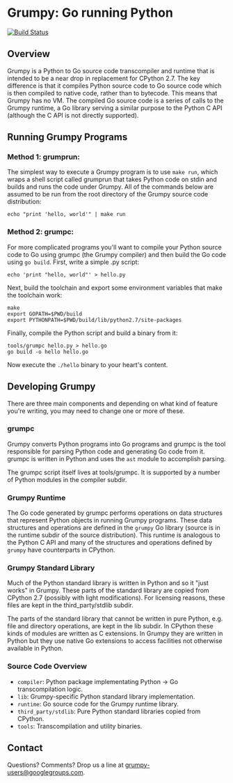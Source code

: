 # Grumpy: Go running Python

[![Build Status](https://travis-ci.org/google/grumpy.svg?branch=master)](https://travis-ci.org/google/grumpy)

## Overview

Grumpy is a Python to Go source code transcompiler and runtime that is intended
to be a near drop in replacement for CPython 2.7. The key difference is that it
compiles Python source code to Go source code which is then compiled to native
code, rather than to bytecode. This means that Grumpy has no VM. The compiled Go
source code is a series of calls to the Grumpy runtime, a Go library serving a
similar purpose to the Python C API (although the C API is not directly supported).

## Running Grumpy Programs

### Method 1: grumprun:

The simplest way to execute a Grumpy program is to use `make run`, which wraps a
shell script called grumprun that takes Python code on stdin and builds and runs
the code under Grumpy. All of the commands below are assumed to be run from the
root directory of the Grumpy source code distribution:

```
echo "print 'hello, world'" | make run
```

### Method 2: grumpc:

For more complicated programs you'll want to compile your Python source code to
Go using grumpc (the Grumpy compiler) and then build the Go code using `go
build`.  First, write a simple .py script:

```
echo 'print "hello, world"' > hello.py
```

Next, build the toolchain and export some environment variables that make the
toolchain work:

```
make
export GOPATH=$PWD/build
export PYTHONPATH=$PWD/build/lib/python2.7/site-packages
```

Finally, compile the Python script and build a binary from it:

```
tools/grumpc hello.py > hello.go
go build -o hello hello.go
```

Now execute the `./hello` binary to your heart's content.

## Developing Grumpy

There are three main components and depending on what kind of feature you're
writing, you may need to change one or more of these.

### grumpc

Grumpy converts Python programs into Go programs and grumpc is the tool
responsible for parsing Python code and generating Go code from it. grumpc is
written in Python and uses the `ast` module to accomplish parsing.

The grumpc script itself lives at tools/grumpc. It is supported by a number of
Python modules in the compiler subdir.

### Grumpy Runtime

The Go code generated by grumpc performs operations on data structures that
represent Python objects in running Grumpy programs. These data structures and
operations are defined in the `grumpy` Go library (source is in the runtime
subdir of the source distribution).  This runtime is analogous to the Python C
API and many of the structures and operations defined by `grumpy` have
counterparts in CPython.

### Grumpy Standard Library

Much of the Python standard library is written in Python and so it "just works"
in Grumpy. These parts of the standard library are copied from CPython 2.7
(possibly with light modifications). For licensing reasons, these files are kept
in the third_party/stdlib subdir.

The parts of the standard library that cannot be written in pure Python, e.g.
file and directory operations, are kept in the lib subdir. In CPython these
kinds of modules are written as C extensions. In Grumpy they are written in
Python but they use native Go extensions to access facilities not otherwise
available in Python.

### Source Code Overview

- `compiler`: Python package implementating Python -> Go transcompilation logic.
- `lib`: Grumpy-specific Python standard library implementation.
- `runtime`: Go source code for the Grumpy runtime library.
- `third_party/stdlib`: Pure Python standard libraries copied from CPython.
- `tools`: Transcompilation and utility binaries.

## Contact

Questions? Comments? Drop us a line at [grumpy-users@googlegroups.com](https://groups.google.com/forum/#!forum/grumpy-users).
